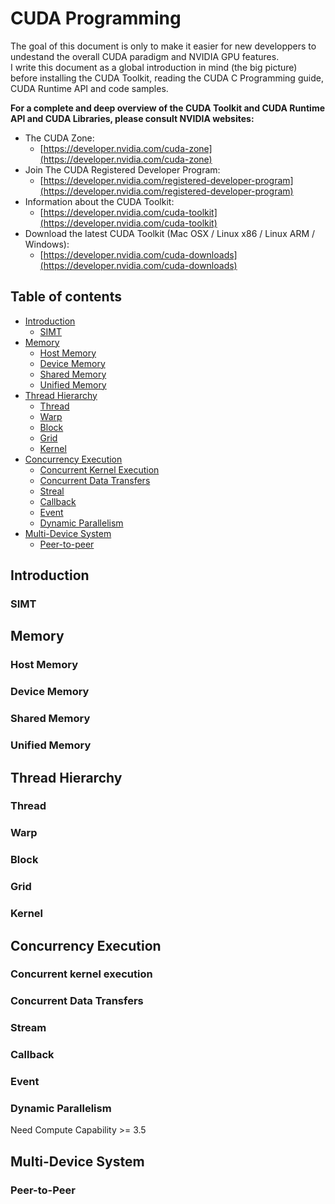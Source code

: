 # CUDA Programming

The goal of this document is only to make it easier for new developpers to undestand the overall CUDA paradigm and NVIDIA GPU features.  
I write this document as a global introduction in mind (the big picture) before installing the CUDA Toolkit, reading the CUDA C Programming guide, CUDA Runtime API and code samples.  

**For a complete and deep overview of the CUDA Toolkit and CUDA Runtime API and CUDA Libraries, please consult NVIDIA websites:**

* The CUDA Zone:
    * [https://developer.nvidia.com/cuda-zone](https://developer.nvidia.com/cuda-zone)  
* Join The CUDA Registered Developer Program:
    * [https://developer.nvidia.com/registered-developer-program](https://developer.nvidia.com/registered-developer-program)  
* Information about the CUDA Toolkit:
    * [https://developer.nvidia.com/cuda-toolkit](https://developer.nvidia.com/cuda-toolkit)  
* Download the latest CUDA Toolkit (Mac OSX / Linux x86 / Linux ARM / Windows):
    * [https://developer.nvidia.com/cuda-downloads](https://developer.nvidia.com/cuda-downloads)  

## Table of contents

* [Introduction](#introduction)
    * [SIMT](#simt)
* [Memory](#memory)
    * [Host Memory](#hostmemory)
    * [Device Memory](#devicememory)
    * [Shared Memory](#sharedmemory)
    * [Unified Memory](#unifiedmemory)
* [Thread Hierarchy](#threadhierarchy)
    * [Thread](#thread)
    * [Warp](#warp)
    * [Block](#block)
    * [Grid](#grid)
    * [Kernel](#kernel)
* [Concurrency Execution](#concurrencyexecution)
    * [Concurrent Kernel Execution](#concurrentkernelexecution)
    * [Concurrent Data Transfers](#concurrentdatatransfers)
    * [Streal](#stream)
    * [Callback](#callback)
    * [Event](#event)
    * [Dynamic Parallelism](#dynamicparallelism)
* [Multi-Device System](#multidevicesystem)
    * [Peer-to-peer](#peertopeer)

## <A name="introduction"></A>  Introduction
### <A name="simt"></A> SIMT

## <A name="memory"></A> Memory
### <A name="hostmemory"></A> Host Memory
### <A name="devicememory"></A> Device Memory
### <A name="sharedmemory"></A> Shared Memory
### <A name="unifiedmemory"></A>Unified Memory

## <A name="threadhierarchy"></A> Thread Hierarchy
### <A name="thread"></A> Thread
### <A name="warp"></A> Warp
### <A name="block"></A> Block
### <A name="grid"></A> Grid
### <A name="kernel"></A> Kernel

## <A name="concurrencyexecution"></A> Concurrency Execution
### <A name="concurrentkernelexecution"></A> Concurrent kernel execution
### <A name="concurrentdatatransfers"></A> Concurrent Data Transfers
### <A name="stream"></A> Stream
### <A name="callback"></A> Callback
### <A name="event"></A> Event
### <A name="dynamicparallelism"></A> Dynamic Parallelism

Need Compute Capability >= 3.5

## <A name="multidevicesystem"></A> Multi-Device System
### <A name="peertopeer"></A> Peer-to-Peer

